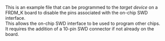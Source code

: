 This is an example file that can be programmed to the _target device_ on a FRDM_K board to disable the pins associated with the on-chip SWD interface.  
This allows the on-chip SWD interface to be used to program other chips.  
It requires the addition of a 10-pin SWD connector if not already on the board.  

